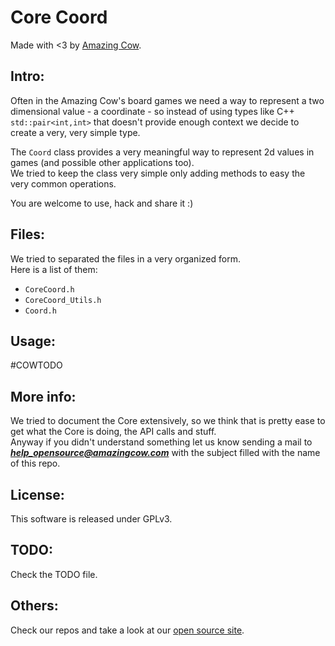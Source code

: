Core Coord 
====
Made with <3 by [Amazing Cow](http://www.amazingcow.com).

<!-- ####################################################################### -->

## Intro:

Often in the Amazing Cow's board games we need a way to represent a 
two dimensional value - a coordinate - so instead of using types like C++ 
```std::pair<int,int>``` that doesn't provide enough context we decide to 
create a very, very simple type.

The ```Coord``` class provides a very meaningful way to represent 2d values in 
games (and possible other applications too).    
We tried to keep the class very simple only adding methods to easy the very 
common operations.

You are welcome to use, hack and share it :)

<!-- ####################################################################### -->

## Files:

We tried to separated the files in a very organized form.   
Here is a list of them:

* ```CoreCoord.h```
* ```CoreCoord_Utils.h```
* ```Coord.h```


<!-- ####################################################################### -->

## Usage:

#COWTODO

<!-- ####################################################################### -->

## More info:

We tried to document the Core extensively, so we think that is pretty ease to 
get what the Core is doing, the API calls and stuff.   
Anyway if you didn't understand something let us know sending a mail to 
***help_opensource@amazingcow.com***  with the subject filled with the
name of this repo.


<!-- ####################################################################### -->

## License:
This software is released under GPLv3.


<!-- ####################################################################### -->

## TODO:
Check the TODO file.


<!-- ####################################################################### -->

## Others:
Check our repos and take a look at our [open source site](http://opensource.amazingcow.com).
